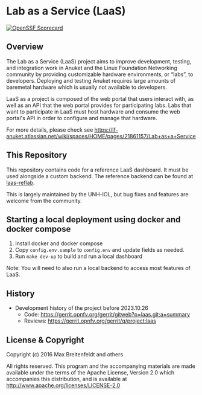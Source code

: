 # Lab as a Service (LaaS)

[![OpenSSF Scorecard](https://api.scorecard.dev/projects/github.com/anuket-project/laas/badge)](https://scorecard.dev/viewer/?uri=github.com/anuket-project/laas)

## Overview

The Lab as a Service (LaaS) project aims to improve development, testing, and integration work in Anuket and the Linux Foundation Networking community by providing customizable hardware environments, or “labs”, to developers. Deploying and testing Anuket requires large amounts of baremetal hardware which is usually not available to developers.

LaaS as a project is composed of the web portal that users interact with, as well as an API that the web portal provides for participating labs. Labs that want to participate in LaaS must host hardware and consume the web portal's API in order to configure and manage that hardware.

For more details, please check see https://lf-anuket.atlassian.net/wiki/spaces/HOME/pages/21861157/Lab+as+a+Service


## This Repository
This repository contains code for a reference LaaS dashboard. It must be used alongside a custom backend. The reference backend can be found at [laas-reflab](https://github.com/anuket-project/laas-reflab).

This is largely maintained by the UNH-IOL, but bug fixes and features are welcome from the community.

## Starting a local deployment using docker and docker compose
1. Install docker and docker compose
1. Copy `config.env.sample` to `config.env` and update fields as needed.
1. Run `make dev-up` to build and run a local dashboard

Note: You will need to also run a local backend to access most features of LaaS.

## History
- Development history of the project before 2023.10.26
  - Code: https://gerrit.opnfv.org/gerrit/gitweb?p=laas.git;a=summary
  - Reviews: https://gerrit.opnfv.org/gerrit/q/project:laas


## License & Copyright 

Copyright (c) 2016 Max Breitenfeldt and others

All rights reserved. This program and the accompanying materials
are made available under the terms of the Apache License, Version 2.0
which accompanies this distribution, and is available at
http://www.apache.org/licenses/LICENSE-2.0
